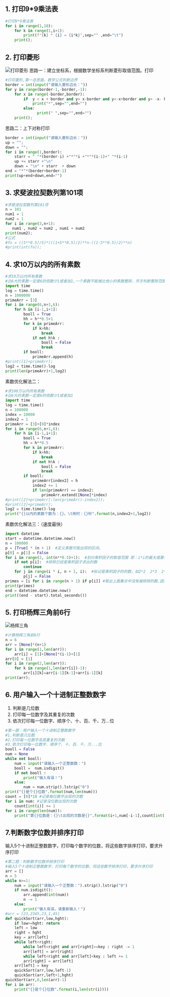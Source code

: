 ## 1. 打印9*9乘法表
````python
#打印9*9乘法表
for i in range(1,10):
    for k in range(1,i+1):
        print(f"{k} * {i} = {i*k}",sep="" ,end="\t")
    print();
````

## 2. 打印菱形
![打印菱形](https://img-blog.csdnimg.cn/20190330114012882.png?x-oss-process=image/watermark,type_ZmFuZ3poZW5naGVpdGk,shadow_10,text_aHR0cHM6Ly9ibG9nLmNzZG4ubmV0L3UwMTMwMDg3OTU=,size_16,color_FFFFFF,t_70) 
思路一：建立坐标系，根据数学坐标系判断菱形取值范围。打印 
````python
#打印菱形,第一总思路，数学公式判断边界
border = int(input("请输入菱形边长："))
for y in range(border-1,-border,-1):
    for x in range(-border,border):
        if  y < x + border and y> x-border and y<-x+border and y> -x- border:
            print("*",sep="",end="")
        else:
              print(" ",sep="",end="")
    print();
````
思路二：上下对称打印
````python
border = int(input("请输入菱形边长："))
up = "";
down = "";
for i in range(1,border):
    starr = " "*(border-i) +"*"*i +"*"*(i-1)+" "*(i-1)
    up += starr +"\n"
    down = "\n" + starr  + down
end = "*"*(border+border-1)
print(up+end+down,end="")   
````
## 3. 求斐波拉契数列第101项
````python
#求斐波拉契数列第101项
n = 101
num1 = 1
num2 = 1
for i in range(3,n+1):
   num1 , num2 = num2 , num1 + num2
print(num2);
#公式
#fn = ((5**0.5)/5)*(((1+5**0.5)/2)**n-((1-5**0.5)/2)**n)
#print(int(fn));
````
## 4. 求10万以内的所有素数
````python
#求10万以内所有素数
#比6大的素数一定是6的倍数少1或者加1,一个素数不能被比他小的素数整除，开方判断整除范围
import time
log = time.time()
n = 1000000
primeArr = [3]
for i in range(6,n+1,6):
    for h in [i-1,i+1]:
        booll = True
        hh = h**0.5+1
        for k in primeArr:
            if k>hh:
                break
            if not h%k :
                booll = False
                break
        if booll:
            primeArr.append(h)
#print([1]+primeArr);
log2 = time.time()-log
print(len(primeArr)+1,log2)
````
素数优化解法二：
````python
#求100万以内所有素数
#比6大的素数一定是6的倍数少1或者加1
import time
log = time.time()
n = 100000
index = 10000
index2 = 1
primeArr = [3]+[0]*index
for i in range(6,n+1,6):
    for h in [i-1,i+1]:
        booll = True
        hh = h**0.5
        for k in primeArr:
            if k>hh:
                break
            if not h%k :
                booll = False
                break
        if booll:
            primeArr[index2] = h
            index2 += 1
            if len(primeArr) == index2:
                primeArr.extend([None]*index)
#print([2]+primeArr[:len(primeArr)-index2]);
#print([2]+primeArr);
log2 = time.time()-log
print("{}以内的素数个数为：{}。\t用时：{}秒".format(n,index2+1,log2))
````
素数优化解法三：（速度最快）
````python
import datetime
start = datetime.datetime.now()
n = 100000
p = [True] * (n + 1)  #定义素数可能出现的区间。
p[0] = p[1] = False
for i in range(2, int(n**0.5)+1):  #划分乘积因子的取值范围 即：i*i的最大值要小于n的0.5次方
    if not p[i]:  #排除已经是乘积因子求出的数
        continue
    for j in range(i * i, n + 1, i):  #标记是乘积因子的的数，如2*2  2*3  2*4 。。。 3*3  3*4  3*4  发现全部排除
        p[j] = False    
primes = [i for i in range(n + 1) if p[i]] #取出上面集合中没有被排除的数,因为已经计算出所有乘积的结果，所有剩下的数，一定没有乘积。即为素数）
print(primes)
end = datetime.datetime.now()
print((end - start).total_seconds())
````
## 5. 打印杨辉三角前6行 
![杨辉三角](https://img-blog.csdnimg.cn/20190330115113731.png?x-oss-process=image/watermark,type_ZmFuZ3poZW5naGVpdGk,shadow_10,text_aHR0cHM6Ly9ibG9nLmNzZG4ubmV0L3UwMTMwMDg3OTU=,size_16,color_FFFFFF,t_70)
````python
#计算杨辉三角前6行
n = 6
arr = [None]*(n+1)
for i in range(1,len(arr)):
    arr[i] = [1]+[None]*(i-1)+[1]
arr[0] = [1]
for i in range(2,len(arr)):
    for k in range(1,len(arr[i])-1):
        arr[i][k]=arr[i-1][k-1]+arr[i-1][k]
print(arr);
````
## 6. 用户输入一个十进制正整数数字
1. 判断是几位数
2. 打印每一位数字及其重复的次数
3. 依次打印每一位数字、顺序个、十、百、千、万...位
````python
#第一题：用户输入一个十进制正整数数字
#1.判断是几位数
#2.打印每一位数字及其重复的次数
#3.依次打印每一位数字、顺序个、十、百、千、万...位
booll = False
num = None
while not booll:
    num = input("请输入一个正整数数：")
    booll =  num.isdigit()
    if not booll : 
        print("输入有误！")
    else:
        num = num.strip().lstrip("0")
print("{}是个{}位数".format(num,len(num)))
count = [0]*10 #记录每位数字出现的次数
for i in num: #记录没位数出现的次数
    count[int(i)] += 1
for i in range(len(num)):
    print("第{}位数是：{}\t出现的次数是{}".format(i+1,num[-i-1],count[int(num[-i-1])]))
````
## 7.判断数字位数并排序打印
输入5个十进制正整数数字，打印每个数字的位数，将这些数字排序打印，要求升序打印
````python
#第二题：判断数字位数并排序打印
#输入5个十进制正整数数字，打印每个数字的位数，将这些数字排序打印，要求升序打印
arr = []
n = 5
while n>=1:
    num = input("请输入一个正整数：").strip().lstrip("0")
    if num.isdigit():
        arr.append(int(num))
        n -= 1
    else:
        print("输入有误，请重新输入！")
#arr = [23,2345,23,1,45]
def quickSort(arr,low,hght):
    if low>=hght: return
    left = low
    right = hght
    key = arr[left]
    while left<right:
        while left<right and arr[right]>=key : right -= 1 
        arr[left] = arr[right]
        while left<right and arr[left]<key : left += 1 
        arr[right] = arr[left]
    arr[left] = key
    quickSort(arr,low,left-1)
    quickSort(arr,left+1,hght)
quickSort(arr,0,len(arr)-1)
for i in arr:
    print("{}是个{}位数".format(i,len(str(i))))
````